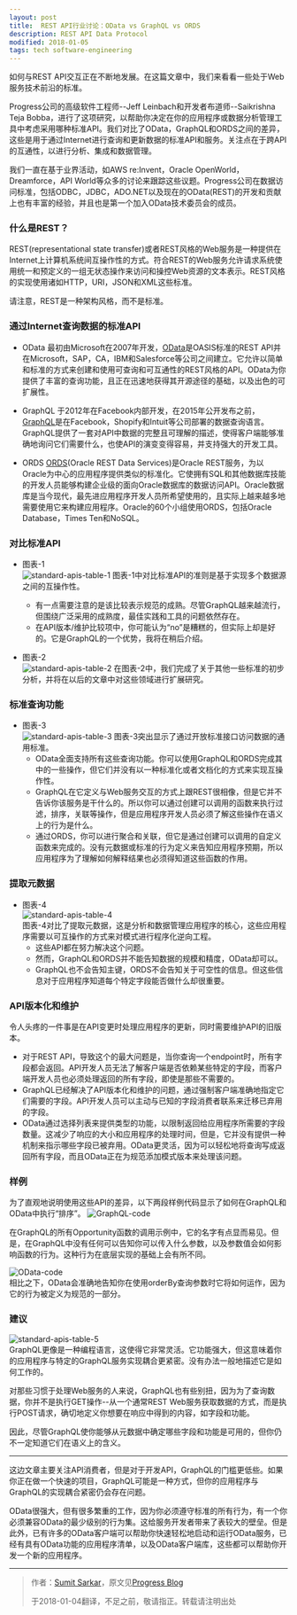 ```yaml
---
layout: post
title:  REST API行业讨论：OData vs GraphQL vs ORDS
description: REST API Data Protocol
modified: 2018-01-05
tags: tech software-engineering
---
```


如何与REST API交互正在不断地发展。在这篇文章中，我们来看看一些处于Web服务技术前沿的标准。

Progress公司的高级软件工程师--Jeff Leinbach和开发者布道师--Saikrishna Teja Bobba，进行了这项研究，以帮助你决定在你的应用程序或数据分析管理工具中考虑采用哪种标准API。我们对比了OData，GraphQL和ORDS之间的差异，这些是用于通过Internet进行查询和更新数据的标准API和服务。关注点在于跨API的互通性，以进行分析、集成和数据管理。

我们一直在基于业界活动，如AWS re:Invent，Oracle OpenWorld，Dreamforce，API World等众多的讨论来跟踪这些议题。Progress公司在数据访问标准，包括ODBC，JDBC，ADO.NET以及现在的OData(REST)的开发和贡献上也有丰富的经验，并且也是第一个加入OData技术委员会的成员。

### 什么是REST？
REST(representational state transfer)或者REST风格的Web服务是一种提供在Internet上计算机系统间互操作性的方式。符合REST的Web服务允许请求系统使用统一和预定义的一组无状态操作来访问和操控Web资源的文本表示。REST风格的实现使用诸如HTTP，URI，JSON和XML这些标准。

请注意，REST是一种架构风格，而不是标准。

### 通过Internet查询数据的标准API
+ OData
最初由Microsoft在2007年开发，[OData][3]是OASIS标准的REST API并在Microsoft，SAP，CA，IBM和Salesforce等公司之间建立。它允许以简单和标准的方式来创建和使用可查询和可互通性的REST风格的API。OData为你提供了丰富的查询功能，且正在迅速地获得其开源途径的基础，以及出色的可扩展性。

+ GraphQL
于2012年在Facebook内部开发，在2015年公开发布之前，[GraphQL][4]是在Facebook，Shopify和Intuit等公司部署的数据查询语言。GraphQL提供了一套对API中数据的完整且可理解的描述，使得客户端能够准确地询问它们需要什么，也使API的演变变得容易，并支持强大的开发工具。

+ ORDS
[ORDS][5](Oracle REST Data Services)是Oracle REST服务，为以Oracle为中心的应用程序提供类似的标准化。它使拥有SQL和其他数据库技能的开发人员能够构建企业级的面向Oracle数据库的数据访问API。Oracle数据库是当今现代，最先进应用程序开发人员所希望使用的，且实际上越来越多地需要使用它来构建应用程序。Oracle的60个小组使用ORDS，包括Oracle Database，Times Ten和NoSQL。

### 对比标准API
+ 图表-1  
![standard-apis-table-1](/assets/images/standard-apis-table-1.png)
图表-1中对比标准API的准则是基于实现多个数据源之间的互操作性。
  - 有一点需要注意的是该比较表示规范的成熟。尽管GraphQL越来越流行，但围绕广泛采用的成熟度，最佳实践和工具的问题依然存在。
  - 在API版本/维护比较项中，你可能认为“no”是糟糕的，但实际上却是好的。它是GraphQL的一个优势，我将在稍后介绍。

+ 图表-2  
![standard-apis-table-2](/assets/images/standard-apis-table-2.png)
在图表-2中，我们完成了关于其他一些标准的初步分析，并将在以后的文章中对这些领域进行扩展研究。

### 标准查询功能
+ 图表-3  
![standard-apis-table-3](/assets/images/standard-apis-table-3.png)
图表-3突出显示了通过开放标准接口访问数据的通用标准。
  - OData全面支持所有这些查询功能。你可以使用GraphQL和ORDS完成其中的一些操作，但它们并没有以一种标准化或者文档化的方式来实现互操作性。
  - GraphQL在它定义与Web服务交互的方式上跟REST很相像，但是它并不告诉你该服务是干什么的。所以你可以通过创建可以调用的函数来执行过滤，排序，关联等操作，但是应用程序开发人员必须了解这些操作在语义上的行为是什么。
  - 通过ORDS，你可以进行聚合和关联，但它是通过创建可以调用的自定义函数来完成的。没有元数据或标准的行为定义来告知应用程序预期，所以应用程序为了理解如何解释结果也必须得知道这些函数的作用。

### 提取元数据
+ 图表-4  
![standard-apis-table-4](/assets/images/standard-apis-table-4.png)  
图表-4对比了提取元数据，这是分析和数据管理应用程序的核心，这些应用程序需要以可互操作的方式来对模式进行程序化逆向工程。
  - 这些API都在努力解决这个问题。
  - 然而，GraphQL和ORDS并不能告知数据的规模和精度，OData却可以。
  - GraphQL也不会告知主键，ORDS不会告知关于可空性的信息。但这些信息对于应用程序知道每个特定字段能否做什么却很重要。

### API版本化和维护
令人头疼的一件事是在API变更时处理应用程序的更新，同时需要维护API的旧版本。
  - 对于REST API，导致这个的最大问题是，当你查询一个endpoint时，所有字段都会返回。API开发人员无法了解客户端是否依赖某些特定的字段，而客户端开发人员也必须处理返回的所有字段，即使是那些不需要的。
  - GraphQL已经解决了API版本化和维护的问题，通过强制客户端准确地指定它们需要的字段。API开发人员可以主动与已知的字段消费者联系来迁移已弃用的字段。
  - OData通过选择列表来提供类型的功能，以限制返回给应用程序所需要的字段数量。这减少了响应的大小和应用程序的处理时间，但是，它并没有提供一种机制来指示哪些字段已被弃用。OData更灵活，因为可以轻松地将查询写成返回所有字段，而且OData正在为规范添加模式版本来处理该问题。

### 样例
为了直观地说明使用这些API的差异，以下两段样例代码显示了如何在GraphQL和OData中执行“排序”。
![GraphQL-code](/assets/images/graphql-code.png)  

在GraphQL的所有Opportunity函数的调用示例中，它的名字有点显而易见。但是，在GraphQL中没有任何可以告知你可以传入什么参数，以及参数值会如何影响函数的行为。这种行为在底层实现的基础上会有所不同。

![OData-code](/assets/images/odata-code.png)  
相比之下，OData会准确地告知你在使用orderBy查询参数时它将如何运作，因为它的行为被定义为规范的一部分。

### 建议
![standard-apis-table-5](/assets/images/standard-apis-table-5.png)  
GraphQL更像是一种编程语言，这使得它非常灵活。它功能强大，但这意味着你的应用程序与特定的GraphQL服务实现耦合更紧密。没有办法一般地描述它是如何工作的。

对那些习惯于处理Web服务的人来说，GraphQL也有些别扭，因为为了查询数据，你并不是执行GET操作--从一个通常REST Web服务获取数据的方式，而是执行POST请求，确切地定义你想要在响应中得到的内容，如字段和功能。

因此，尽管GraphQL使你能够从元数据中确定哪些字段和功能是可用的，但你仍不一定知道它们在语义上的含义。

---

这边文章主要关注API消费者，但是对于开发API，GraphQL的门槛更低些。如果你正在做一个快速的项目，GraphQL可能是一种方式，但你的应用程序与GraphQL的实现耦合紧密仍会存在问题。

OData很强大，但有很多繁重的工作，因为你必须遵守标准的所有行为，有一个你必须兼容OData的最少级别的行为集。这给服务开发者带来了表较大的壁垒。但是此外，已有许多的OData客户端可以帮助你快速轻松地启动和运行OData服务，已经有具有OData功能的应用程序清单，以及OData客户端库，这些都可以帮助你开发一个新的应用程序。

---

> 作者：[Sumit Sarkar][1]，原文见[Progress Blog][2]
>
> 于2018-01-04翻译，不足之前，敬请指正。转载请注明出处

[1]: https://www.progress.com/blogs/author/sumit-sarkar
[2]: https://www.progress.com/blogs/rest-api-industry-debate-odata-vs-graphql-vs-ords
[3]: http://www.odata.org/
[4]: http://graphql.org/
[5]: http://www.oracle.com/technetwork/developer-tools/rest-data-services/overview/index.html

